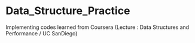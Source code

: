 # Data_Structure_Practice
Implementing codes learned from Coursera
(Lecture : Data Structures and Performance / UC SanDiego)
